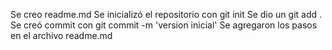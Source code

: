 Se creo readme.md
Se inicializó el repositorio con git init
Se dio un git add .
Se creó commit con git commit -m 'version inicial'
Se agregaron los pasos en el archivo readme.md
